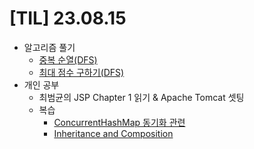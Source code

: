 # [TIL] 23.08.15

* 알고리즘 풀기
    * [중복 순열(DFS)](../java_algorithm/inflearn_algorithm_lecture/src/dfs_and_bfs/중복순열/Main.java)
    * [최대 점수 구하기(DFS)](../java_algorithm/inflearn_algorithm_lecture/src/dfs_and_bfs/최대점수_구하기_DFS/Main.java)
* 개인 공부
    * 최범균의 JSP Chapter 1 읽기 & Apache Tomcat 셋팅
    * 복습
      * [ConcurrentHashMap 동기화 관련](../java_study/src/hash_map/hash_map.md)
      * [Inheritance and Composition](../java_study/src/inheritance/inheritance.md)